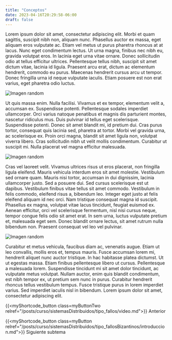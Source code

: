 ```yaml
---
title: "Conceptos"
date: 2023-04-16T20:29:58-06:00
draft: false
---
```


Lorem ipsum dolor sit amet, consectetur adipiscing elit. Morbi et quam sagittis, suscipit nibh non, aliquam nunc. Phasellus auctor ex massa, eget aliquam eros vulputate ac. Etiam vel metus ut purus pharetra rhoncus at at lacus. Nunc eget condimentum lectus. Ut urna magna, finibus nec nibh eu, gravida volutpat eros. In lacinia eget urna vitae ornare. Donec sollicitudin odio at tellus efficitur ultrices. Pellentesque tellus nibh, suscipit sit amet dictum vitae, lacinia id ligula. Praesent arcu erat, dictum ac elementum hendrerit, commodo eu purus. Maecenas hendrerit cursus arcu ut tempor. Donec fringilla urna id neque vulputate iaculis. Etiam posuere est non erat varius, eget pharetra odio luctus.

![Imagen random](/posts/curso/img/imagen1.png#center)

Ut quis massa enim. Nulla facilisi. Vivamus et ex tempor, elementum velit a, accumsan ex. Suspendisse potenti. Pellentesque sodales imperdiet ullamcorper. Orci varius natoque penatibus et magnis dis parturient montes, nascetur ridiculus mus. Duis pulvinar id tellus eget scelerisque. Suspendisse potenti. Donec sit amet blandit mi, id pretium dui. Cras purus tortor, consequat quis lacinia sed, pharetra at tortor. Morbi vel gravida urna, ac scelerisque ex. Proin orci magna, blandit sit amet ligula non, volutpat viverra libero. Cras sollicitudin nibh ut velit mollis condimentum. Curabitur ut suscipit mi. Nulla placerat vel magna efficitur malesuada.

![Imagen random](/posts/curso/img/imagen2.jpg#center)

Cras vel laoreet velit. Vivamus ultrices risus ut eros placerat, non fringilla ligula eleifend. Mauris vehicula interdum eros sit amet molestie. Vestibulum sed ornare quam. Mauris nisi tortor, accumsan in dui dignissim, lacinia ullamcorper justo. Sed a posuere dui. Sed cursus scelerisque est ut dapibus. Vestibulum finibus vitae tellus sit amet commodo. Vestibulum in felis commodo, eleifend risus a, bibendum leo. Integer eget justo at felis eleifend aliquam id nec orci. Nam tristique consequat magna id suscipit. Phasellus ex magna, volutpat vitae lacus tincidunt, feugiat euismod ex. Aenean efficitur, orci vel scelerisque fermentum, nisl nisi cursus neque, tempor congue felis odio sit amet erat. In sem urna, luctus vulputate pretium et, malesuada eget sem. Donec blandit ornare lectus, sit amet rutrum nulla bibendum non. Praesent consequat vel leo vel pulvinar.

![Imagen random](/posts/curso/img/imagen3.png#center)

Curabitur et metus vehicula, faucibus diam ac, venenatis augue. Etiam ut leo convallis, mollis eros et, tempus mauris. Fusce accumsan lorem mi, hendrerit aliquet nunc auctor tristique. In hac habitasse platea dictumst. Ut ut egestas massa. Etiam finibus pellentesque libero ut cursus. Pellentesque a malesuada lorem. Suspendisse tincidunt mi sit amet dolor tincidunt, ac vulputate metus volutpat. Nullam auctor, enim quis blandit condimentum, est nibh tempor ex, ut pretium sem nunc in purus. Curabitur hendrerit rhoncus tellus vestibulum tempus. Fusce tristique purus in lorem imperdiet varius. Sed imperdiet iaculis nisl in bibendum. Lorem ipsum dolor sit amet, consectetur adipiscing elit.

{{<myShortcode_button class=myButtonTwo relref="/posts/curso/sistemasDistribuidos/tipo_fallos/video.md">}} Anterior

{{<myShortcode_button class=myButton relref="/posts/curso/sistemasDistribuidos/tipo_fallosBizantinos/introduccion.md">}} Siguiente subtema